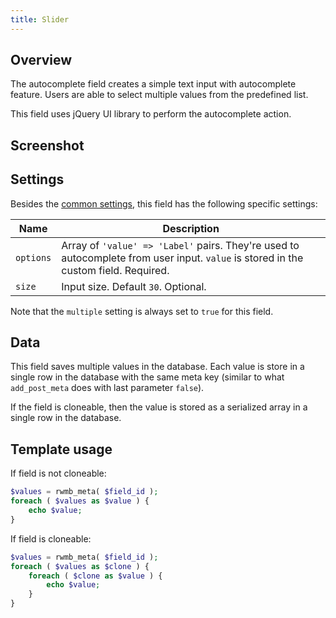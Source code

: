```yaml
---
title: Slider
---
```


## Overview

The autocomplete field creates a simple text input with autocomplete feature. Users are able to select multiple values from the predefined list.

This field uses jQuery UI library to perform the autocomplete action.

## Screenshot

## Settings

Besides the [common settings](/fields/), this field has the following specific settings:

Name | Description
--- | ---
`options` | Array of `'value' => 'Label'` pairs. They're used to autocomplete from user input. `value` is stored in the custom field. Required.
`size` | Input size. Default `30`. Optional.

Note that the `multiple` setting is always set to `true` for this field.

## Data

This field saves multiple values in the database. Each value is store in a single row in the database with the same meta key (similar to what `add_post_meta` does with last parameter `false`).

If the field is cloneable, then the value is stored as a serialized array in a single row in the database.

## Template usage

If field is not cloneable:

```php
$values = rwmb_meta( $field_id );
foreach ( $values as $value ) {
	echo $value;
}
```

If field is cloneable:

```php
$values = rwmb_meta( $field_id );
foreach ( $values as $clone ) {
	foreach ( $clone as $value ) {
		echo $value;
	}
}
```